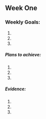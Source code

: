 ## Week One

### Weekly Goals:
1.
2.
3.

##### Plans to achieve:
1.
2.
3.

##### Evidence:
1.
2.
3.
